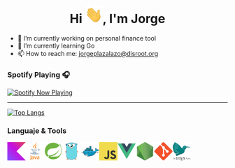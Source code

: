 <h1 align="center">Hi <img src="https://raw.githubusercontent.com/ABSphreak/ABSphreak/master/gifs/Hi.gif" width="40px" />, I'm Jorge</h1>

- 🔭 I’m currently working on personal finance tool
- 🌱 I’m currently learning Go
- 📫 How to reach me: <jorgeplazalazo@disroot.org>

### Spotify Playing 🎧
[<img src="https://spotify-now-playing-sandy.vercel.app/api/spotify-playing" alt="Spotify Now Playing" width="350" />](https://open.spotify.com/user/swdzr4sooyx6urc5ka1tgis70)


--- 
[![Top Langs](https://github-readme-stats.vercel.app/api/top-langs/?username=jorge-plaza&layout=compact&theme=vision-friendly-dark)](https://github.com/anuraghazra/github-readme-stats)

### Languaje & Tools

<img align="left" alt="Kotlin" width="42px" src="https://raw.githubusercontent.com/github/explore/4479d2a2c854198cb00160f8593519c14dc3b905/topics/kotlin/kotlin.png" />
<img align="left" alt="JAVA" width="42px" src="https://raw.githubusercontent.com/github/explore/5b3600551e122a3277c2c5368af2ad5725ffa9a1/topics/java/java.png" />
<img align="left" alt="Spring Boot" width="42px" src="https://raw.githubusercontent.com/github/explore/80688e429a7d4ef2fca1e82350fe8e3517d3494d/topics/spring-boot/spring-boot.png" />
<img align="left" alt="GO" width="42" src="https://raw.githubusercontent.com/devicons/devicon/master/icons/go/go-original.svg" />
<img align="left" alt="GO" width="42" src="https://raw.githubusercontent.com/devicons/devicon/master/icons/docker/docker-original.svg" />
<img align="left" alt="JS" width="42px" src="https://raw.githubusercontent.com/github/explore/80688e429a7d4ef2fca1e82350fe8e3517d3494d/topics/javascript/javascript.png" />
<img align="left" alt="VueJs" width="42px" src="https://raw.githubusercontent.com/devicons/devicon/master/icons/vuejs/vuejs-original.svg" />
<img align="left" alt="NodeJs" width="42px" src="https://raw.githubusercontent.com/github/explore/80688e429a7d4ef2fca1e82350fe8e3517d3494d/topics/nodejs/nodejs.png" />
<img align="left" alt="GIT" width="42px" src="https://raw.githubusercontent.com/devicons/devicon/master/icons/git/git-original.svg" />
<img align="left" alt="LATEX" width="42px" src="https://raw.githubusercontent.com/github/explore/80688e429a7d4ef2fca1e82350fe8e3517d3494d/topics/latex/latex.png" />

